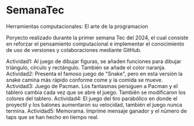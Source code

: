 # SemanaTec
Herramientas computacionales: El arte de la programacion

Poryecto realizado durante la primer semana Tec del 2024, el cual consiste en reforzar el pensamiento computacional e implementar el conocimiento de uso de versiones 
y colaboraciones mediante GitHub. 

Actividad1: Al juego de dibujar figuras, se añaden funciones para dibujar triángulo, círculo y rectángulo. También se añade el color naranja.
Actividad2: Presenta el famoso juego de "Snake", pero en esta versión la snake camina más rápido conforme come y la comida se mueve. 
Actividad3: Juego de Pacman. Los fantasmas persiguen a Pacman y el tablero cambia cada vez que se abre el juego. También se modificaron los colores del tablero. 
Actividad4: El juego del tiro parabólico en donde el proyectil y los balones aumentaron su velocidad, también el juego nunca termina. 
Actividad5: Memorama. Imprime mensaje ganador y el número de taps que se han hecho en tiempo real.
